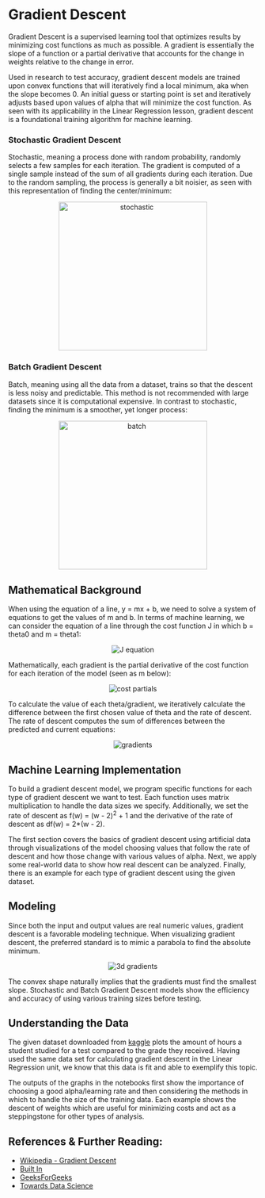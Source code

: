 # Gradient Descent

Gradient Descent is a supervised learning tool that optimizes results by minimizing cost functions as much as possible. A gradient is essentially the slope of a function or a partial derivative that accounts for the change in weights relative to the change in error.

Used in research to test accuracy, gradient descent models are trained upon convex functions that will iteratively find a local minimum, aka when the slope becomes 0. An initial guess or starting point is set and iteratively adjusts based upon values of alpha that will minimize the cost function. As seen with its applicability in the Linear Regression lesson, gradient descent is a foundational training algorithm for machine learning.

### Stochastic Gradient Descent
Stochastic, meaning a process done with random probability, randomly selects a few samples for each iteration. The gradient is computed of a single sample instead of the sum of all gradients during each iteration. Due to the random sampling, the process is generally a bit noisier, as seen with this representation of finding the center/minimum:

<p align="center">
<img src="https://user-images.githubusercontent.com/97500105/204724664-7c60af84-6da7-46a8-9d17-777319292e25.jpeg" alt="stochastic" style="width:300px;"/>
</p>

### Batch Gradient Descent
Batch, meaning using all the data from a dataset, trains so that the descent is less noisy and predictable. This method is not recommended with large datasets since it is computational expensive. In contrast to stochastic, finding the minimum is a smoother, yet longer process:

<p align="center">
<img src="https://user-images.githubusercontent.com/97500105/204724693-69197675-a63b-4563-a090-2fb86a09d2f4.png" alt="batch" style="width:300px;"/>
</p>

## Mathematical Background

When using the equation of a line, y = mx + b, we need to solve a system of equations to get the values of m and b. In terms of machine learning, we can consider the equation of a line through the cost function J in which b = theta0 and m = theta1:

<p align="center">
<img src="https://user-images.githubusercontent.com/97500105/204717304-1ae37392-429d-4452-a5f3-4c7b8ec48567.png" alt="J equation";"/>
</p>
Mathematically, each gradient is the partial derivative of the cost function for each iteration of the model (seen as m below):

<p align="center">
<img src="https://user-images.githubusercontent.com/97500105/204717568-bc7bb4e4-d0fd-4c79-9a9c-b8b898229f08.png" alt="cost partials";"/>
</p>

To calculate the value of each theta/gradient, we iteratively calculate the difference between the first chosen value of theta and the rate of descent. The rate of descent computes the sum of differences between the predicted and current equations:

<p align="center">
<img src="https://user-images.githubusercontent.com/97500105/204723775-3f5014e6-9572-41b0-bdd7-19dcceb53e9b.png" alt="gradients";"/>
</p>


## Machine Learning Implementation

To build a gradient descent model, we program specific functions for each type of gradient descent we want to test. Each function uses matrix multiplication to handle the data sizes we specify. Additionally, we set the rate of descent as f(w) = (w - 2)<sup>2</sup> + 1 and the derivative of the rate of descent as df(w) = 2*(w - 2).

The first section covers the basics of gradient descent using artificial data through visualizations of the model choosing values that follow the rate of descent and how those change with various values of alpha. Next, we apply some real-world data to show how real descent can be analyzed. Finally, there is an example for each type of gradient descent using the given dataset.

## Modeling

Since both the input and output values are real numeric values, gradient descent is a favorable modeling technique. When visualizing gradient descent, the preferred standard is to mimic a parabola to find the absolute minimum. 

<p align="center">
<img src="https://user-images.githubusercontent.com/97500105/204731720-f455582a-e8ae-4f25-82b6-a0fba258f0f7.png" alt="3d gradients";"/>
</p>

The convex shape naturally implies that the gradients must find the smallest slope. Stochastic and Batch Gradient Descent models show the efficiency and accuracy of using various training sizes before testing. 

## Understanding the Data
The given dataset downloaded from [kaggle](https://www.kaggle.com/datasets/himanshunakrani/student-study-hours?resource=download) plots the amount of hours a student studied for a test compared to the grade they received. Having used the same data set for calculating gradient descent in the Linear Regression unit, we know that this data is fit and able to exemplify this topic. 

The outputs of the graphs in the notebooks first show the importance of choosing a good alpha/learning rate and then considering the methods in which to handle the size of the training data. Each example shows the descent of weights which are useful for minimizing costs and act as a steppingstone for other types of analysis.

## References & Further Reading:
- [Wikipedia - Gradient Descent](https://en.wikipedia.org/wiki/Gradient_descent)
- [Built In](https://builtin.com/data-science/gradient-descent)
- [GeeksForGeeks](https://www.geeksforgeeks.org/difference-between-batch-gradient-descent-and-stochastic-gradient-descent/)
- [Towards Data Science](https://towardsdatascience.com/gradient-descent-in-python-a0d07285742f)
